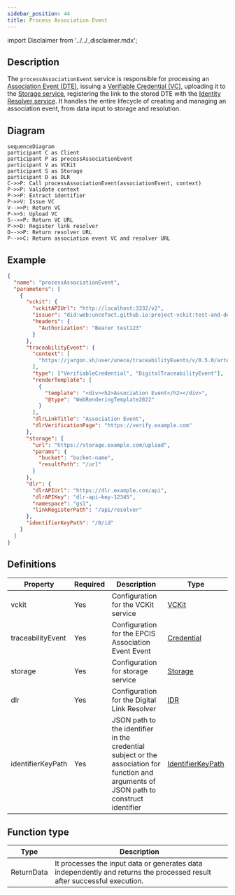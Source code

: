 ```yaml
---
sidebar_position: 44
title: Process Association Event
---
```


import Disclaimer from '../../\_disclaimer.mdx';

<Disclaimer />

## Description

The `processAssociationEvent` service is responsible for processing an [Association Event (DTE)](https://uncefact.github.io/spec-untp/docs/specification/DigitalTraceabilityEvents), issuing a [Verifiable Credential (VC)](https://uncefact.github.io/spec-untp/docs/specification/VerifiableCredentials), uploading it to the [Storage service](/docs/mock-apps/dependent-services/storage-service), registering the link to the stored DTE with the [Identity Resolver service](/docs/mock-apps/dependent-services/identity-resolution-service). It handles the entire lifecycle of creating and managing an association event, from data input to storage and resolution.

## Diagram

```mermaid
sequenceDiagram
participant C as Client
participant P as processAssociationEvent
participant V as VCKit
participant S as Storage
participant D as DLR
C->>P: Call processAssociationEvent(associationEvent, context)
P->>P: Validate context
P->>P: Extract identifier
P->>V: Issue VC
V-->>P: Return VC
P->>S: Upload VC
S-->>P: Return VC URL
P->>D: Register link resolver
D-->>P: Return resolver URL
P-->>C: Return association event VC and resolver URL
```

## Example

```json
{
  "name": "processAssociationEvent",
  "parameters": [
    {
      "vckit": {
        "vckitAPIUrl": "http://localhost:3332/v2",
        "issuer": "did:web:uncefact.github.io:project-vckit:test-and-development",
        "headers": {
          "Authorization": "Bearer test123"
        }
      },
      "traceabilityEvent": {
        "context": [
          "https://jargon.sh/user/unece/traceabilityEvents/v/0.5.0/artefacts/jsonldContexts/traceabilityEvents.jsonld?class=traceabilityEvents"
        ],
        "type": ["VerifiableCredential", "DigitalTraceabilityEvent"],
        "renderTemplate": [
          {
            "template": "<div><h2>Association Event</h2></div>",
            "@type": "WebRenderingTemplate2022"
          }
        ],
        "dlrLinkTitle": "Association Event",
        "dlrVerificationPage": "https://verify.example.com"
      },
      "storage": {
        "url": "https://storage.example.com/upload",
        "params": {
          "bucket": "bucket-name",
          "resultPath": "/url"
        }
      },
      "dlr": {
        "dlrAPIUrl": "https://dlr.example.com/api",
        "dlrAPIKey": "dlr-api-key-12345",
        "namespace": "gs1",
        "linkRegisterPath": "/api/resolver"
      },
      "identifierKeyPath": "/0/id"
    }
  ]
}
```

## Definitions

| Property          | Required | Description                                                                                                                              | Type                                                            |
| ----------------- | -------- | ---------------------------------------------------------------------------------------------------------------------------------------- | --------------------------------------------------------------- |
| vckit             | Yes      | Configuration for the VCKit service                                                                                                      | [VCKit](/docs/mock-apps/common/vckit)                           |
| traceabilityEvent | Yes      | Configuration for the EPCIS Association Event Event                                                                                      | [Credential](/docs/mock-apps/common/credential)                 |
| storage           | Yes      | Configuration for storage service                                                                                                        | [Storage](/docs/mock-apps/common/storage)                       |
| dlr               | Yes      | Configuration for the Digital Link Resolver                                                                                              | [IDR](/docs/mock-apps/common/idr)                               |
| identifierKeyPath | Yes      | JSON path to the identifier in the credential subject or the association for function and arguments of JSON path to construct identifier | [IdentifierKeyPath](/docs/mock-apps/common/identifier-key-path) |

## Function type

| Type       | Description                                                                                                              |
| ---------- | ------------------------------------------------------------------------------------------------------------------------ |
| ReturnData | It processes the input data or generates data independently and returns the processed result after successful execution. |
